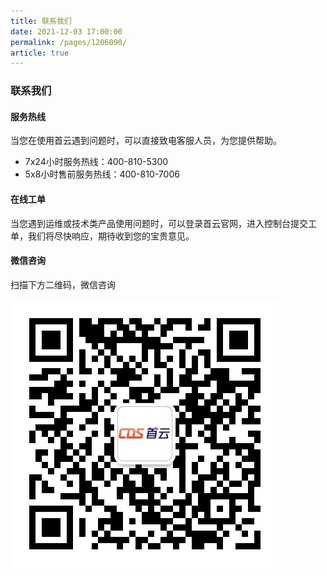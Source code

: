 ```yaml
---
title: 联系我们
date: 2021-12-03 17:00:00
permalink: /pages/1206090/
article: true
---
```


### 联系我们

#### 服务热线

当您在使用首云遇到问题时，可以直接致电客服人员，为您提供帮助。

- 7x24小时服务热线：400-810-5300
- 5x8小时售前服务热线：400-810-7006

#### 在线工单

当您遇到运维或技术类产品使用问题时，可以登录首云官网，进入控制台提交工单，我们将尽快响应，期待收到您的宝贵意见。

#### 微信咨询

扫描下方二维码，微信咨询

![联系我们-微信二维码](./pic/qr_code.jpg)
